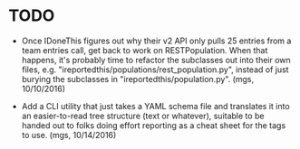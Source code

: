 # TODO

*   Once IDoneThis figures out why their v2 API only pulls 25 entries from a team entries call,
    get back to work on RESTPopulation.  When that happens, it's probably time to refactor the
    subclasses out into their own files, e.g. "ireportedthis/populations/rest_population.py",
    instead of just burying the subclasses in "ireportedthis/population.py". (mgs, 10/10/2016)

*   Add a CLI utility that just takes a YAML schema file and translates it into an easier-to-read
    tree structure (text or whatever), suitable to be handed out to folks doing effort reporting
    as a cheat sheet for the tags to use. (mgs, 10/14/2016)

